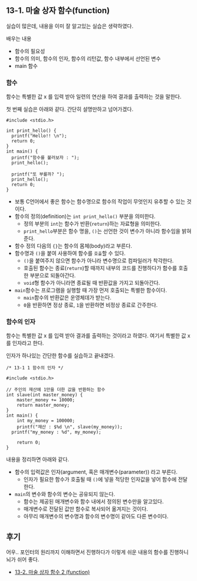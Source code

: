 ## 13-1. 마술 상자 함수(function)

실습이 많은데, 내용을 이미 잘 알고있는 실습은 생략하였다.

배우는 내용

- 함수의 필요성
- 함수의 의미, 함수의 인자, 함수의 리턴값, 함수 내부에서 선언된 변수
- main 함수

### 함수

함수는 특별한 값 x 를 입력 받아 일련의 연산을 하여 결과를 출력하는 것을 말한다.

첫 번째 실습은 아래와 같다. 간단히 설명만하고 넘어가겠다.

```
#include <stdio.h>

int print_hello() {
  printf("Hello!! \n");
  return 0;
}
int main() {
  printf("함수를 불러보자 : ");
  print_hello();

  printf("또 부를까? ");
  print_hello();
  return 0;
}
```

- 보통 C언어에서 좋은 함수는 함수명으로 함수의 작업이 무엇인지 유추할 수 있는 것이다.
- 함수의 정의(definition)는 `int print_hello()` 부분을 의미한다.
  - 정의 부분의 `int`는 함수가 반환(`return`)하는 자료형을 의미한다.
  - `print_hello`부분은 함수 명을, `()`는 선언한 것이 변수가 아니라 함수임을 밝혀준다.
- 함수 정의 다음의 `{}`는 함수의 몸체(body)라고 부른다.
- 함수명과 `()`을 붙여 사용하여 함수를 `호출`할 수 있다.
  - `()`을 붙여주지 않으면 함수가 아니라 변수명으로 컴파일러가 착각한다.
  - 호출된 함수는 종료(`return`)할 때까지 내부의 코드를 진행하다가 함수를 호출한 부분으로 되돌아간다.
  - `void`형 함수가 아니라면 종료될 때 반환값을 가지고 되돌아간다.
- `main`함수는 프로그램을 실행할 때 가장 먼저 호출되는 특별한 함수이다.
  - `main`함수의 반환값은 운영체데가 받는다.
  - `0`을 반환하면 정상 종료, `1`을 반환하면 비정상 종료로 간주한다.

### 함수의 인자

함수는 특별한 값 x 를 입력 받아 결과를 출력하는 것이라고 하였다. 여기서 특별한 값 x를 인자라고 한다.

인자가 하나있는 간단한 함수를 실습하고 끝내겠다.

```
/* 13-1 1 함수의 인자 */

#include <stdio.h>

// 주인의 재산에 1만을 더한 값을 반환하는 함수
int slave(int master_money) {
	master_money += 10000;
	return master_money;
}
int main() {
	int my_money = 100000;
	printf("재산 : $%d \n", slave(my_money));
  printf("my_money : %d", my_money);

	return 0;
}
```

내용을 정리하면 아래와 같다.

- 함수의 입력값은 인자(argument, 혹은 매개변수(parameter)) 라고 부른다.
  - 인자가 필요한 함수가 호출될 때 `()`에 넣을 적당한 인자값을 넣어 함수에 전달한다.
- `main`의 변수와 함수의 변수는 공유되지 않는다.
  - 함수는 제공된 매개변수와 함수 내에서 정의된 변수만을 알고있다.
  - 매개변수로 전달된 값만 함수로 복사되어 옮겨지는 것이다.
  - 아무리 매개변수의 변수명과 함수의 변수명이 같아도 다른 변수이다.

## 후기

어우.. 포인터의 원리까지 이해하면서 진행하다가 이렇게 쉬운 내용의 함수를 진행하니 뇌가 쉬어 좋다.

- [13-2. 마술 상자 함수 2 (function)](./13-2.md)
